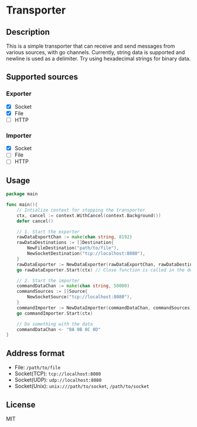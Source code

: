 # Transporter

## Description

This is a simple transporter that can receive and send messages from various sources, with go channels.
Currently, string data is supported and newline is used as a delimiter. Try using hexadecimal strings for binary data.

## Supported sources

### Exporter

- [x] Socket
- [x] File
- [ ] HTTP

### Importer

- [x] Socket
- [ ] File
- [ ] HTTP

## Usage

```go
package main

func main(){
    // Intialize context for stopping the transporter
    ctx, cancel := context.WithCancel(context.Background())
    defer cancel()

    // 1. Start the exporter
    rawDataExportChan := make(chan string, 8192)
    rawDataDestinations := []Destination{
        NewFileDestination("path/to/file"),
        NewSocketDestination("tcp://localhost:8080"),
    }
    rawDataExporter := NewDataExporter(rawDataExportChan, rawDataDestinations)
    go rawDataExporter.Start(ctx) // Close function is called in the defer statement

    // 2. Start the importer
    commandDataChan := make(chan string, 50000)
    commandSources := []Source{
        NewSocketSource("tcp://localhost:8080"),
    }
    commandImporter := NewDataImporter(commandDataChan, commandSources)
    go commandImporter.Start(ctx)

    // Do something with the data
    commandDataChan <- "0A 0B 0C 0D"
}
```

## Address format

- File: `/path/to/file`
- Socket(TCP): `tcp://localhost:8080`
- Socket(UDP): `udp://localhost:8080`
- Socket(Unix): `unix:///path/to/socket`, `/path/to/socket`

## License

MIT
